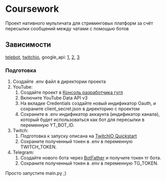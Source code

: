 # Coursework

Проект нативного мультичата для стриминговых платформ за счёт пересылки сообщений между чатами с помощью ботов

## Зависимости

[telebot](https://pypi.org/project/pyTelegramBotAPI/), [twitchio](https://twitchio.dev/en/latest/installing.html), google_api: [1](https://github.com/googleapis/google-api-python-client), [2](https://pypi.org/project/google-auth-oauthlib/), [3](https://pypi.org/project/google-auth/)

### Подготовка

1. Создайте .env файл в директории проекта
2. YouTube:
    1. Создайте проект в [Консоль разработчика гугл](https://console.cloud.google.com/apis/dashboard)
    2. Включите YouTube Data API v3
    3. На вкладке Credentials создайте новый индификатор Oauth, и сохраните client_secret.json в директорию с проектом
    4. Сохраните в .env  индификатор аккаунта (индификатор канала), который будет использоваться как бот для пересылки в переменную YT_BOT_ID.
3. Twitch:
    1. Подготовка к запуску описана на [TwitchIO Quickstart](https://twitchio.dev/en/latest/quickstart.html)
    2. Сохраните полученный токен в .env в переменную TWITCH_TOKEN.
4. Telegram:
    1. Создайте нового бота через [BotFather](https://t.me/BotFather) и получите токен тг бота.
    2. Сохраните полученный токен в .env в переменную TG_TOKEN.

  Просто запустите main.py ;)
